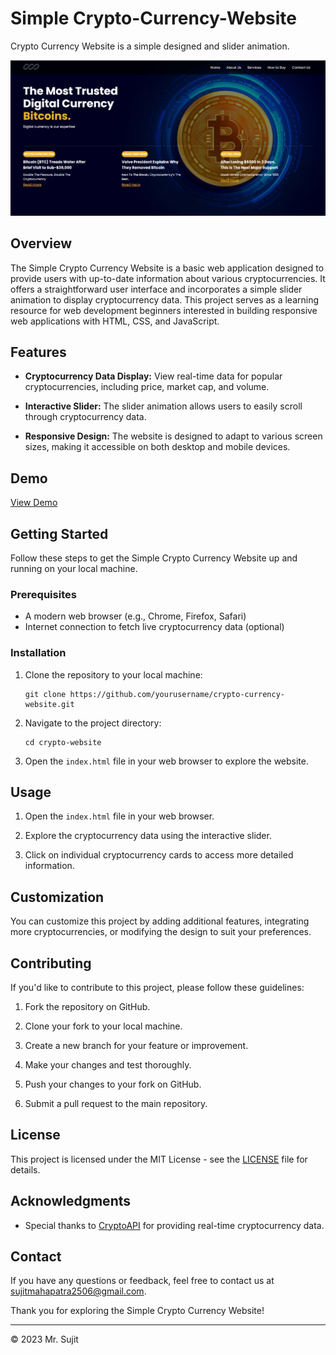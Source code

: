 # Simple Crypto-Currency-Website
Crypto Currency Website is a simple designed and slider animation.

![Crypto Currency Website Screenshot](screenshot.png)

## Overview

The Simple Crypto Currency Website is a basic web application designed to provide users with up-to-date information about various cryptocurrencies. It offers a straightforward user interface and incorporates a simple slider animation to display cryptocurrency data. This project serves as a learning resource for web development beginners interested in building responsive web applications with HTML, CSS, and JavaScript.

## Features

- **Cryptocurrency Data Display:** View real-time data for popular cryptocurrencies, including price, market cap, and volume.

- **Interactive Slider:** The slider animation allows users to easily scroll through cryptocurrency data.

- **Responsive Design:** The website is designed to adapt to various screen sizes, making it accessible on both desktop and mobile devices.

## Demo

[View Demo](https://your-demo-url.com)

## Getting Started

Follow these steps to get the Simple Crypto Currency Website up and running on your local machine.

### Prerequisites

- A modern web browser (e.g., Chrome, Firefox, Safari)
- Internet connection to fetch live cryptocurrency data (optional)

### Installation

1. Clone the repository to your local machine:

   ```
   git clone https://github.com/yourusername/crypto-currency-website.git
   ```

2. Navigate to the project directory:

   ```
   cd crypto-website
   ```

3. Open the `index.html` file in your web browser to explore the website.

## Usage

1. Open the `index.html` file in your web browser.

2. Explore the cryptocurrency data using the interactive slider.

3. Click on individual cryptocurrency cards to access more detailed information.

## Customization

You can customize this project by adding additional features, integrating more cryptocurrencies, or modifying the design to suit your preferences.

## Contributing

If you'd like to contribute to this project, please follow these guidelines:

1. Fork the repository on GitHub.

2. Clone your fork to your local machine.

3. Create a new branch for your feature or improvement.

4. Make your changes and test thoroughly.

5. Push your changes to your fork on GitHub.

6. Submit a pull request to the main repository.

## License

This project is licensed under the MIT License - see the [LICENSE](LICENSE) file for details.

## Acknowledgments

- Special thanks to [CryptoAPI](https://www.cryptoapi.com/) for providing real-time cryptocurrency data.

## Contact

If you have any questions or feedback, feel free to contact us at [sujitmahapatra2506@gmail.com](mailto:sujitmahapatra2506@gmail.com).

Thank you for exploring the Simple Crypto Currency Website!

---
© 2023 Mr. Sujit
